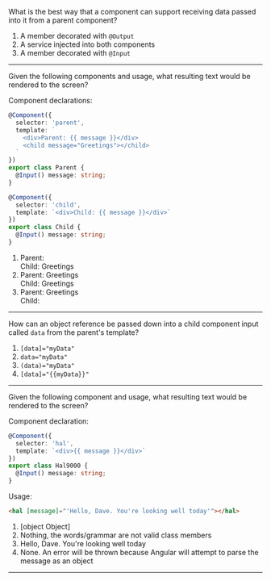 <!--
	Correct answer is 3.

	1 - This answer may expose confusion between the directionality of inputs vs. outputs.
  2 - While this is certainly a valid way to share data, the data in this case is not being handed down from a parent component requiring our input component to be "smarter" than it needs to be.
-->
What is the best way that a component can support receiving data passed into it from a parent component?

1. A member decorated with `@Output`
1. A service injected into both components
1. A member decorated with `@Input`

---

<!--
	Correct answer is 1.

  2 - May expose confusion in the what `message="Greeting"` is actually doing. It does not imply a "global" member assignment, and values are not "inherited" or otherwise made available to child components implicitly
  3 - May expose a confusion in the directionality of the `message="Greeting"` assignment. In this case the parent is passing the string "Greeting" down into the child component. Not the other way around.

-->
Given the following components and usage, what resulting text would be rendered to the screen?

Component declarations:
```typescript
@Component({
  selector: 'parent',
  template: `
    <div>Parent: {{ message }}</div>
    <child message="Greetings"></child>
  `
})
export class Parent {
  @Input() message: string;
}
```
```typescript
@Component({
  selector: 'child',
  template: `<div>Child: {{ message }}</div>`
})
export class Child {
  @Input() message: string;
}
```

1. Parent:<br>
   Child: Greetings
1. Parent: Greetings<br>
   Child: Greetings
1. Parent: Greetings<br>
   Child:

---

<!--
	Correct answer is 1.

	2 - May expose confusion between the differences in `[]` notation, and passing data as a string.
  3 - May expose confusion between the differences between input `[]` notation and output/event `()` notation.
  4 - May expose confusion with what interpolation is/does and not understanding that it's not required here.
-->
How can an object reference be passed down into a child component input called `data` from the parent's template?

1. `[data]="myData"`
1. `data="myData"`
1. `(data)="myData"`
1. `[data]="{{myData}}"`

---

<!--
	Correct answer is 3.

  1, 2 - This may expose confusion in that we're required to pass in a reference to a class member (or that we can pass multiple class members in at once) whereas `[]` notation really means we're evaulating an expression which can actually be anything.
	4 - If no single quotes (`'`) were used this would be the case, however `[]` notation will evaluate the passed value as an expression (in the context of the component). In this case, `[message]` will evaluate to a string;
-->
Given the following component and usage, what resulting text would be rendered to the screen?

Component declaration:
```typescript
@Component({
  selector: 'hal',
  template: `<div>{{ message }}</div>`
})
export class Hal9000 {
  @Input() message: string;
}
```

Usage:
```html
<hal [message]="'Hello, Dave. You're looking well today'"></hal>
```

1. [object Object]
1. Nothing, the words/grammar are not valid class members
1. Hello, Dave. You're looking well today
1. None. An error will be thrown because Angular will attempt to parse the message as an object

---